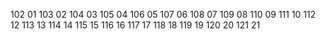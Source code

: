 102 01
103 02
104 03
105 04
106 05
107 06
108 07
109 08
110 09
111 10
112 12
113 13
114 14
115 15
116 16
117 17
118 18
119 19
120 20
121 21
